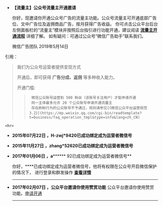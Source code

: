  - **【流量主】公众号流量主开通邀请**

    你好，现邀请你开通公众号广告的流量主功能。公众号流量主可开通底部广告位、文中广告位及返佣商品广告，按月获得广告收益。
    你可点击公众平台后台左侧面板栏的“流量主”模块并按照后台指引进行功能开通，建议阅读 [**流量主开通流程**](https://ad.weixin.qq.com/guide/24) 详细了解。
    如有疑问：可通过公众号“微信广告助手”联系我们。

    微信广告团队
    2019年5月14日
 
 引用：
>  我们为公众号运营者提供变现方式
>  
>  开通后，即可获得 **广告分成、返佣** 等多种收入能力。
>
>  开通门槛:
>  
>>      微信公众账号运营到 500 粉丝（该账号关注用户）才能申请开通
>>      同一主体最多允许 20 个公众账号申请开通流量主
>>      存在刷粉行为的公众账号不予通过，规则请参见[《微信公众平台运营规范 3.2》](https://mp.weixin.qq.com/cgi-bin/readtemplate?t=business/faq_operation_tmpl&type=info&lang=zh_CN)
    
    <hr>
    
 - **2015年07月22日 ，H-zwj*9420已成功绑定成为运营者微信号**
 - **2015年11月27日 ，zhang*52620已成功绑定成为运营者微信号**
 - **2017年01月06日 ，a******** 92已成功绑定成为运营者微信号**

    你好，****已成功绑定成为运营者微信号，他将有权限在公众号开启微信保护的情况下，
进行登录和群发操作 [**查看详情**](http://kf.qq.com/faq/120911VrYVrA141211FbEnq2.html)

    <hr>

 - **2017年02月07日 ，公众平台邀请你使用赞赏功能**
    公众平台邀请你使用赞赏功能。[申请开通](https://mp.weixin.qq.com/cgi-bin/plugindetails?lang=zh_CN&token=785685573&t=service/profile&pluginid=10040&lang=zh_CN&token=785685573&action=intro)

   <hr>
